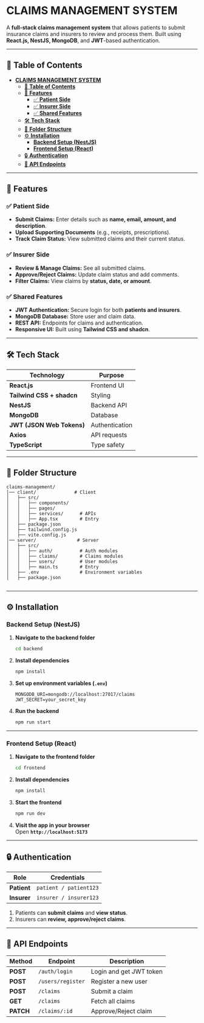# **CLAIMS MANAGEMENT SYSTEM**  
A **full-stack claims management system** that allows patients to submit insurance claims and insurers to review and process them. Built using **React.js, NestJS, MongoDB**, and **JWT**-based authentication.

---

## 📜 **Table of Contents**
- [**CLAIMS MANAGEMENT SYSTEM**](#claims-management-system)
  - [📜 **Table of Contents**](#-table-of-contents)
  - [🚀 **Features**](#-features)
    - [✅ **Patient Side**](#-patient-side)
    - [✅ **Insurer Side**](#-insurer-side)
    - [✅ **Shared Features**](#-shared-features)
  - [🛠 **Tech Stack**](#-tech-stack)
  - [📂 **Folder Structure**](#-folder-structure)
  - [⚙️ **Installation**](#️-installation)
    - [**Backend Setup (NestJS)**](#backend-setup-nestjs)
    - [**Frontend Setup (React)**](#frontend-setup-react)
  - [🔒 **Authentication**](#-authentication)
  - [🔗 **API Endpoints**](#-api-endpoints)

---

## 🚀 **Features**
### ✅ **Patient Side**
- **Submit Claims:** Enter details such as **name, email, amount, and description**.
- **Upload Supporting Documents** (e.g., receipts, prescriptions).
- **Track Claim Status:** View submitted claims and their current status.

### ✅ **Insurer Side**
- **Review & Manage Claims:** See all submitted claims.
- **Approve/Reject Claims:** Update claim status and add comments.
- **Filter Claims:** View claims by **status, date, or amount**.

### ✅ **Shared Features**
- **JWT Authentication:** Secure login for both **patients and insurers**.
- **MongoDB Database:** Store user and claim data.
- **REST API:** Endpoints for claims and authentication.
- **Responsive UI:** Built using **Tailwind CSS and shadcn**.

---

## 🛠 **Tech Stack**
| Technology | Purpose |
|------------|---------|
| **React.js** | Frontend UI |
| **Tailwind CSS + shadcn** | Styling |
| **NestJS** | Backend API |
| **MongoDB** | Database |
| **JWT (JSON Web Tokens)** | Authentication |
| **Axios** | API requests |
| **TypeScript** | Type safety |

---

## 📂 **Folder Structure**
```
claims-management/
│── client/              # Client
│   ├── src/
│   │   ├── components/    
│   │   ├── pages/         
│   │   ├── services/      # APIs
│   │   ├── App.tsx        # Entry
│   ├── package.json       
│   ├── tailwind.config.js 
│   ├── vite.config.js 
│── server/               # Server
│   ├── src/
│   │   ├── auth/          # Auth modules
│   │   ├── claims/        # Claims modules
│   │   ├── users/         # User modules
│   │   ├── main.ts        # Entry
│   ├── .env               # Environment variables
│   ├── package.json       
    
```

---

## ⚙️ **Installation**
### **Backend Setup (NestJS)**
1. **Navigate to the backend folder**
   ```bash
   cd backend
   ```
2. **Install dependencies**
   ```bash
   npm install
   ```
3. **Set up environment variables (`.env`)**
   ```plaintext
   MONGODB_URI=mongodb://localhost:27017/claims
   JWT_SECRET=your_secret_key
   ```
4. **Run the backend**
   ```bash
   npm run start
   ```

---

### **Frontend Setup (React)**
1. **Navigate to the frontend folder**
   ```bash
   cd frontend
   ```
2. **Install dependencies**
   ```bash
   npm install
   ```
3. **Start the frontend**
   ```bash
   npm run dev
   ```
4. **Visit the app in your browser**  
   Open **`http://localhost:5173`**

---

## 🔒 **Authentication**
| Role | Credentials |
|------|------------|
| **Patient** | `patient / patient123` |
| **Insurer** | `insurer / insurer123` |

1. Patients can **submit claims** and **view status**.
2. Insurers can **review, approve/reject claims**.

---

## 🔗 **API Endpoints**
| Method | Endpoint | Description |
|--------|---------|-------------|
| **POST** | `/auth/login` | Login and get JWT token |
| **POST** | `/users/register` | Register a new user |
| **POST** | `/claims` | Submit a claim |
| **GET** | `/claims` | Fetch all claims |
| **PATCH** | `/claims/:id` | Approve/Reject claim |

